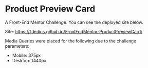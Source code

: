 # Product Preview Card

A Front-End Mentor Challenge. 
You can see the deployed site below. 

Site: 
https://1dedios.github.io/FrontEndMentor-ProductPreviewCard/

Media Queries were placed for the following due to the challenge parameters:

- Mobile: 375px
- Desktop: 1440px